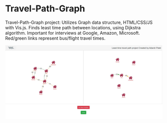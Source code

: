 # Travel-Path-Graph
Travel-Path-Graph project: Utilizes Graph data structure, HTML/CSS/JS with Vis.js. Finds least time path between locations, using Dijkstra algorithm. Important for interviews at Google, Amazon, Microsoft. Red/green links represent bus/flight travel times.

![sanp](https://github.com/adarsh41patel/Travel-Path-Graph/blob/main/Travel-Path.JPG)

